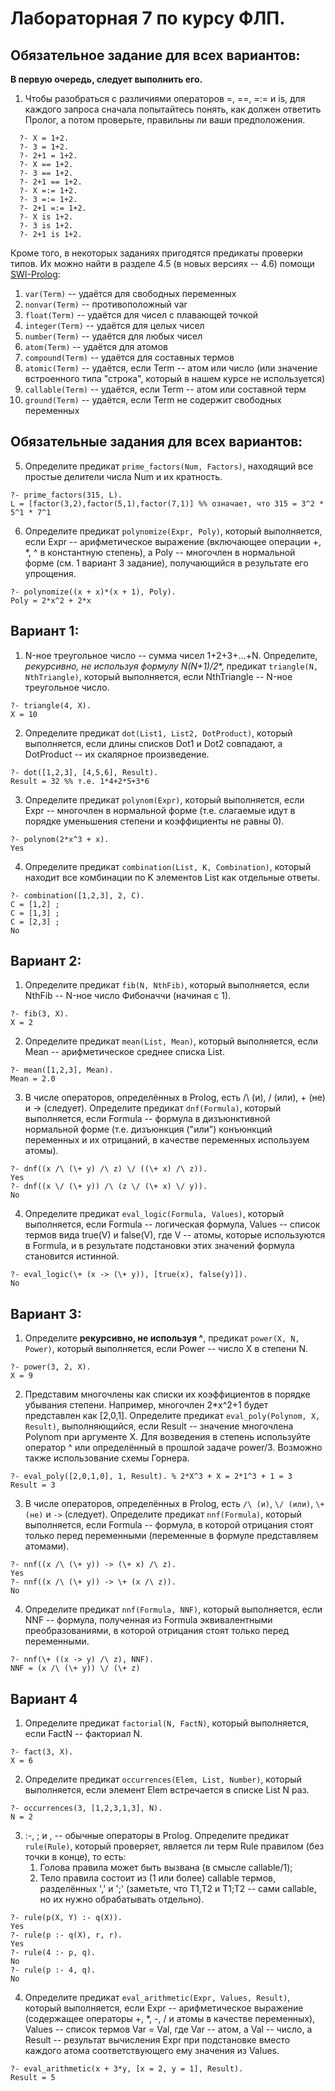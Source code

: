 # Лабораторная 7 по курсу ФЛП.

## Обязательное задание для всех вариантов:

**В первую очередь, следует выполнить его.**

1. Чтобы разобраться с различиями операторов =, ==, =:= и is, для каждого запроса сначала попытайтесь 
понять, как должен ответить Пролог, а потом проверьте, правильны ли ваши предположения.

```
  ?- X = 1+2.
  ?- 3 = 1+2.
  ?- 2+1 = 1+2.
  ?- X == 1+2.
  ?- 3 == 1+2.
  ?- 2+1 == 1+2.
  ?- X =:= 1+2.
  ?- 3 =:= 1+2.
  ?- 2+1 =:= 1+2.
  ?- X is 1+2.
  ?- 3 is 1+2.
  ?- 2+1 is 1+2.
```

Кроме того, в некоторых заданиях пригодятся предикаты проверки типов. Их можно найти в разделе 4.5 (в новых версиях -- 4.6) помощи [SWI-Prolog](http://www.swi-prolog.org/pldoc/doc_for?object=section%282,%274.6%27,swi%28%27/doc/Manual/typetest.html%27%29%29):

1. `var(Term)` -- удаётся для свободных переменных
2. `nonvar(Term)` -- противоположный var
3. `float(Term)` -- удаётся для чисел с плавающей точкой
4. `integer(Term)` -- удаётся для целых чисел
5. `number(Term)` -- удаётся для любых чисел
6. `atom(Term)` -- удаётся для атомов
7. `compound(Term)` -- удаётся для составных термов
8. `atomic(Term)` -- удаётся, если Term -- атом или число (или значение встроенного типа "строка", который в нашем курсе не используется)
9. `callable(Term)` -- удаётся, если Term -- атом или составной терм
10. `ground(Term)` -- удаётся, если Term не содержит свободных переменных

## Обязательные задания для всех вариантов:

5. Определите предикат `prime_factors(Num, Factors)`, находящий все простые делители числа Num и их кратность.

  ```
  ?- prime_factors(315, L).
  L = [factor(3,2),factor(5,1),factor(7,1)] %% означает, что 315 = 3^2 * 5^1 * 7^1
  ```

6. Определите предикат `polynomize(Expr, Poly)`, который выполняется, если Expr -- арифметическое выражение (включающее операции +, *, ^ в константную степень), а Poly -- многочлен в нормальной форме (см. 1 вариант 3 задание), получающийся в результате его упрощения.

  ```
  ?- polynomize((x + x)*(x + 1), Poly).
  Poly = 2*x^2 + 2*x
  ```

## Вариант 1:

1. N-ное треугольное число -- сумма чисел 1+2+3+...+N. Определите, **рекурсивно, не используя формулу N*(N+1)/2**, предикат `triangle(N, NthTriangle)`, который выполняется, если NthTriangle -- N-ное треугольное число.
  
  ```
  ?- triangle(4, X).
  X = 10
  ```

2. Определите предикат `dot(List1, List2, DotProduct)`, который выполняется, если длины списков Dot1 и Dot2 совпадают, а DotProduct -- их скалярное произведение.

  ```
  ?- dot([1,2,3], [4,5,6], Result).
  Result = 32 %% т.е. 1*4+2*5+3*6
  ```

3. Определите предикат `polynom(Expr)`, который выполняется, если Expr -- многочлен в нормальной форме (т.е. слагаемые идут в порядке уменьшения степени и коэффициенты не равны 0).

  ```
  ?- polynom(2*x^3 + x).
  Yes
  ```

4. Определите предикат `combination(List, K, Combination)`, который находит все комбинации по K элементов List как отдельные ответы.

  ```
  ?- combination([1,2,3], 2, C).
  C = [1,2] ;
  C = [1,3] ;
  C = [2,3] ;
  No
  ```

## Вариант 2:

1. Определите предикат `fib(N, NthFib)`, который выполняется, если NthFib -- N-ное число Фибоначчи (начиная с 1).

  ```
  ?- fib(3, X).
  X = 2
  ```

2. Определите предикат `mean(List, Mean)`, который выполняется, если Mean -- арифметическое среднее
списка List.

  ```
  ?- mean([1,2,3], Mean).
  Mean = 2.0
  ```

3. В числе операторов, определённых в Prolog, есть /\ (и), \/ (или), \+ (не) и -> (следует). Определите предикат `dnf(Formula)`, который выполняется, если Formula -- формула в дизъюнктивной нормальной форме (т.е. дизъюнкция ("или") конъюнкций переменных и их отрицаний, в качестве переменных используем атомы).

  ```
  ?- dnf((x /\ (\+ y) /\ z) \/ ((\+ x) /\ z)).
  Yes
  ?- dnf((x \/ (\+ y)) /\ (z \/ (\+ x) \/ y)).
  No
  ```

4. Определите предикат `eval_logic(Formula, Values)`, который выполняется, если Formula -- логическая формула, Values -- список термов вида true(V) и false(V), где V -- атомы, которые используются в Formula, и в результате подстановки этих значений формула становится истинной.

  ```
  ?- eval_logic(\+ (x -> (\+ y)), [true(x), false(y)]).
  No
  ```

## Вариант 3:

1. Определите **рекурсивно, не используя ^**, предикат `power(X, N, Power)`, который выполняется, если Power -- число X в степени N.
  ```
  ?- power(3, 2, X).
  X = 9
  ```
2. Представим многочлены как списки их коэффициентов в порядке убывания степени. Например, многочлен 2*x^2+1 будет представлен как [2,0,1]. Определите предикат `eval_poly(Polynom, X, Result)`, выполняющийся, если Result -- значение многочлена Polynom при аргументе X. Для возведения в степень используйте оператор ^ или определённый в прошлой задаче power/3. Возможно также использование схемы Горнера.

  ```
  ?- eval_poly([2,0,1,0], 1, Result). % 2*X^3 + X = 2*1^3 + 1 = 3
  Result = 3
  ```

3. В числе операторов, определённых в Prolog, есть `/\ (и)`, `\/ (или)`, `\+ (не)` и `->` (следует). Определите предикат `nnf(Formula)`, который выполняется, если Formula -- формула, в которой отрицания стоят только перед переменными (переменные в формуле представляем атомами).

  ```
  ?- nnf((x /\ (\+ y)) -> (\+ x) /\ z).
  Yes
  ?- nnf((x /\ (\+ y)) -> \+ (x /\ z)).
  No
  ```

4. Определите предикат `nnf(Formula, NNF)`, который выполняется, если NNF -- формула, полученная из Formula эквивалентными преобразованиями, в которой отрицания стоят только перед переменными.

  ```
  ?- nnf(\+ ((x -> y) /\ z), NNF).
  NNF = (x /\ (\+ y)) \/ (\+ z)
  ```

## Вариант 4

1. Определите предикат `factorial(N, FactN)`, который выполняется, если FactN -- факториал N.

  ```
  ?- fact(3, X).
  X = 6
  ```

2. Определите предикат `occurrences(Elem, List, Number)`, который выполняется, если элемент Elem встречается в списке List N раз.

  ```
  ?- occurrences(3, [1,2,3,1,3], N).
  N = 2
  ```

3. :-, ; и , -- обычные операторы в Prolog. Определите предикат `rule(Rule)`, который проверяет, является ли терм Rule правилом (без точки в конце), то есть: 
   1. Голова правила может быть вызвана (в смысле callable/1); 
   2. Тело правила состоит из (1 или более) callable термов, разделённых ',' и ';' (заметьте, что T1,T2 и T1;T2 -- сами callable, но их нужно обрабатывать отдельно).

  ```
  ?- rule(p(X, Y) :- q(X)).
  Yes
  ?- rule(p :- q(X), r, r).
  Yes
  ?- rule(4 :- p, q).
  No
  ?- rule(p :- 4, q).
  No
  ```

4. Определите предикат `eval_arithmetic(Expr, Values, Result)`, который выполняется, если Expr -- арифметическое выражение (содержащее операторы +, *, -, / и атомы в качестве переменных), Values -- список термов Var = Val, где Var -- атом, а Val -- число, а Result -- результат вычисления Expr при подстановке вместо каждого атома соответствующего ему значения из Values.

  ```
  ?- eval_arithmetic(x + 3*y, [x = 2, y = 1], Result).
  Result = 5
  ```
